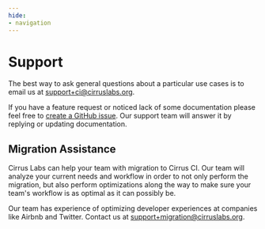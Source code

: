 ```yaml
---
hide:
- navigation
---
```


# Support

The best way to ask general questions about a particular use cases is to email us at [support+ci@cirruslabs.org](mailto:support+ci@cirruslabs.org).

If you have a feature request or noticed lack of some documentation please feel free to [create a GitHub issue](https://github.com/cirruslabs/cirrus-ci-docs/issues/new/choose).
Our support team will answer it by replying or updating documentation.

## Migration Assistance

Cirrus Labs can help your team with migration to Cirrus CI. Our team will analyze your current needs and workflow in order
to not only perform the migration, but also perform optimizations along the way to make sure your team's workflow is as 
optimal as it can possibly be.

Our team has experience of optimizing developer experiences at companies like Airbnb and Twitter. Contact us at [support+migration@cirruslabs.org](mailto:support+migration@cirruslabs.org).
